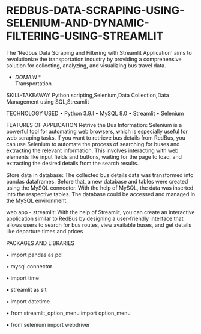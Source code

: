 # REDBUS-DATA-SCRAPING-USING-SELENIUM-AND-DYNAMIC-FILTERING-USING-STREAMLIT
The 'Redbus Data Scraping and Filtering with Streamlit Application' aims to revolutionize the transportation industry by providing a comprehensive solution for collecting, analyzing, and visualizing bus travel data. 

* *DOMAIN* *	
	Transportation

SKILL-TAKEAWAY
Python scripting,Selenium,Data Collection,Data Management using SQL,Streamlit

TECHNOLOGY USED
•	Python 3.9.I
•	MySQL 8.0
•	Streamlit
•	Selenium


FEATURES OF APPLICATION
Retrive the Bus Information:
  	Selenium is a powerful tool for automating web browsers, which is especially useful for web scraping tasks. If you want to retrieve bus details from RedBus, you can use Selenium to automate the process of searching for buses and extracting the relevant information. This involves interacting with web elements like input fields and buttons, waiting for the page to load, and extracting the desired details from the search results.

Store data in database:
The collected bus details data was transformed into pandas dataframes. Before that, a new database and tables were created using the MySQL connector. With the help of MySQL, the data was inserted into the respective tables. The database could be accessed and managed in the MySQL environment.

web app - streamlit:
With the help of Streamlit, you can create an interactive application similar to RedBus by designing a user-friendly interface that allows users to search for bus routes, view available buses, and get details like departure times and prices

PACKAGES AND LIBRARIES

•	import pandas as pd

•	mysql.connector

•	import time

•	streamlit as slt

•	import datetime

•	from streamlit_option_menu import option_menu

•	from selenium import webdriver
